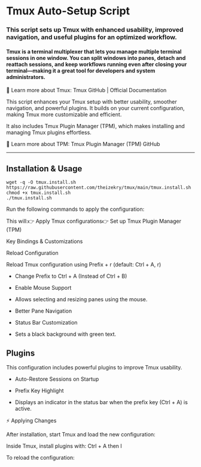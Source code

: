 
# Tmux Auto-Setup Script
### This script sets up Tmux with enhanced usability, improved navigation, and useful plugins for an optimized workflow.

#### Tmux is a terminal multiplexer that lets you manage multiple terminal sessions in one window. You can split windows into panes, detach and reattach sessions, and keep workflows running even after closing your terminal—making it a great tool for developers and system administrators.

📖 Learn more about Tmux: Tmux GitHub | Official Documentation

This script enhances your Tmux setup with better usability, smoother navigation, and powerful plugins. It builds on your current configuration, making Tmux more customizable and efficient.

It also includes Tmux Plugin Manager (TPM), which makes installing and managing Tmux plugins effortless.

📖 Learn more about TPM: Tmux Plugin Manager (TPM) GitHub

--------------------------------------------------------------------------------

## Installation & Usage
```
wget -q -O tmux.install.sh https://raw.githubusercontent.com/theizekry/tmux/main/tmux.install.sh
chmod +x tmux.install.sh
./tmux.install.sh
```

Run the following commands to apply the configuration:

This will:👉 Apply Tmux configurations👉 Set up Tmux Plugin Manager (TPM)

Key Bindings & Customizations

Reload Configuration

Reload Tmux configuration using Prefix + r (default: Ctrl + A, r)

- Change Prefix to Ctrl + A (Instead of Ctrl + B)

- Enable Mouse Support

- Allows selecting and resizing panes using the mouse.

- Better Pane Navigation

- Status Bar Customization

- Sets a black background with green text.

## Plugins

This configuration includes powerful plugins to improve Tmux usability.

- Auto-Restore Sessions on Startup

- Prefix Key Highlight

- Displays an indicator in the status bar when the prefix key (Ctrl + A) is active.

⚡ Applying Changes

After installation, start Tmux and load the new configuration:

Inside Tmux, install plugins with: Ctrl + A then I

To reload the configuration:

